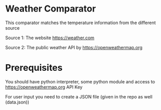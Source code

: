 # Weather Comparator
This comparator matches the temperature information from the different source 

Source 1: The website https://weather.com

Source 2: The public weather API by https://openweathermap.org

# Prerequisites
You should have python interpreter, some python module and access to https://openweathermap.org API Key

For user input you need to create a JSON file (given in the repo as well (data.json)) 


